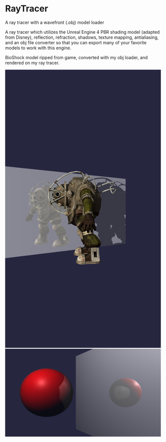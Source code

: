 # RayTracer
A ray tracer with a wavefront (.obj) model loader

A ray tracer which utilizes the Unreal Engine 4 PBR shading model (adapted from Disney), reflection, refraction, shadows, texture mapping,
antialiasing, and an obj file converter so that you can export many of your favorite
models to work with this engine.

BioShock model ripped from game, converted with my obj loader, and rendered on my ray tracer.

![alt text](https://github.com/Nwc5237/RayTracer/blob/main/big_daddy_mirror_antialiased.png?raw=true)
![alt text](https://github.com/Nwc5237/RayTracer/blob/main/pbrReflectionTest.png?raw=true)
